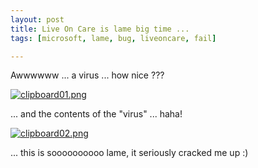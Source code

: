 ```yaml
--- 
layout: post
title: Live On Care is lame big time ...
tags: [microsoft, lame, bug, liveoncare, fail]

---
```

Awwwwww ... a virus ... how nice ???

<a class="image" href="{{ site.url }}/images/2008/03/clipboard01.png" title="clipboard01.png"><img src="{{ site.url }}/images/2008/03/clipboard01.png" alt="clipboard01.png" /></a>

... and the contents of the "virus" ... haha!

<a class="image" href="{{ site.url }}/images/2008/03/clipboard02.png" title="clipboard02.png"><img src="{{ site.url }}/images/2008/03/clipboard02.png" alt="clipboard02.png" /></a>

... this is soooooooooo lame, it seriously cracked me up :)
